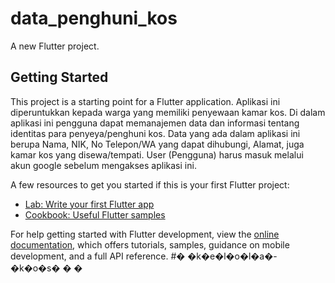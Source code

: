 # data_penghuni_kos

A new Flutter project.

## Getting Started

This project is a starting point for a Flutter application.
Aplikasi ini diperuntukkan kepada warga yang memiliki penyewaan kamar kos. Di dalam aplikasi ini pengguna dapat memanajemen data dan informasi tentang identitas para penyeya/penghuni kos. Data yang ada dalam aplikasi ini berupa Nama, NIK, No Telepon/WA yang dapat dihubungi, Alamat, juga kamar kos yang disewa/tempati. User (Pengguna) harus masuk melalui akun google sebelum mengakses aplikasi ini.

A few resources to get you started if this is your first Flutter project:

- [Lab: Write your first Flutter app](https://docs.flutter.dev/get-started/codelab)
- [Cookbook: Useful Flutter samples](https://docs.flutter.dev/cookbook)

For help getting started with Flutter development, view the
[online documentation](https://docs.flutter.dev/), which offers tutorials,
samples, guidance on mobile development, and a full API reference.
#� �k�e�l�o�l�a�-�k�o�s�
�
�
